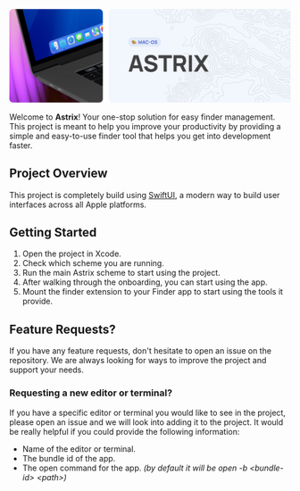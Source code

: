 <!-- markdownlint-disable-next-line first-line-heading -->
![Banner](./assets/astrix-readme-banner.png)

Welcome to **Astrix**! Your one-stop solution for easy finder management. This project is meant to help you improve your productivity by providing a simple and easy-to-use finder tool that helps you get into development faster.

## Project Overview

This project is completely build using [SwiftUI](https://developer.apple.com/xcode/swiftui/), a modern way to build user interfaces across all Apple platforms.

## Getting Started

1. Open the project in Xcode.
2. Check which scheme you are running.
3. Run the main Astrix scheme to start using the project.
4. After walking through the onboarding, you can start using the app.
5. Mount the finder extension to your Finder app to start using the tools it provide.

## Feature Requests?

If you have any feature requests, don't hesitate to open an issue on the repository. We are always looking for ways to improve the project and support your needs.

### Requesting a new editor or terminal?

If you have a specific editor or terminal you would like to see in the project, please open an issue and we will look into adding it to the project. It would be really helpful if you could provide the following information:
- Name of the editor or terminal.
- The bundle id of the app.
- The open command for the app. _(by default it will be open -b \<bundle-id> \<path>)_

